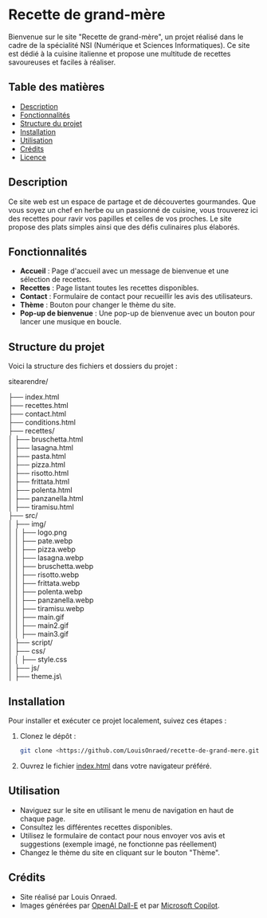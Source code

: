 # Recette de grand-mère

Bienvenue sur le site "Recette de grand-mère", un projet réalisé dans le cadre de la spécialité NSI (Numérique et Sciences Informatiques). Ce site est dédié à la cuisine italienne et propose une multitude de recettes savoureuses et faciles à réaliser.

## Table des matières

- [Description](#description)
- [Fonctionnalités](#fonctionnalités)
- [Structure du projet](#structure-du-projet)
- [Installation](#installation)
- [Utilisation](#utilisation)
- [Crédits](#crédits)
- [Licence](#licence)

## Description

Ce site web est un espace de partage et de découvertes gourmandes. Que vous soyez un chef en herbe ou un passionné de cuisine, vous trouverez ici des recettes pour ravir vos papilles et celles de vos proches. Le site propose des plats simples ainsi que des défis culinaires plus élaborés.

## Fonctionnalités

- **Accueil** : Page d'accueil avec un message de bienvenue et une sélection de recettes.
- **Recettes** : Page listant toutes les recettes disponibles.
- **Contact** : Formulaire de contact pour recueillir les avis des utilisateurs.
- **Thème** : Bouton pour changer le thème du site.
- **Pop-up de bienvenue** : Une pop-up de bienvenue avec un bouton pour lancer une musique en boucle.

## Structure du projet

Voici la structure des fichiers et dossiers du projet :

sitearendre/

├── index.html\
├── recettes.html\
├── contact.html\
├── conditions.html\
├── recettes/\
│   ├── bruschetta.html\
│   ├── lasagna.html\
│   ├── pasta.html\
│   ├── pizza.html\
│   ├── risotto.html\
│   ├── frittata.html\
│   ├── polenta.html\
│   ├── panzanella.html\
│   ├── tiramisu.html\
├── src/\
│   ├── img/\
│   │   ├── logo.png\
│   │   ├── pate.webp\
│   │   ├── pizza.webp\
│   │   ├── lasagna.webp\
│   │   ├── bruschetta.webp\
│   │   ├── risotto.webp\
│   │   ├── frittata.webp\
│   │   ├── polenta.webp\
│   │   ├── panzanella.webp\
│   │   ├── tiramisu.webp\
│   │   ├── main.gif\
│   │   ├── main2.gif\
│   │   ├── main3.gif\
│   ├── script/\
│       ├── css/\
│       │   ├── style.css\
│       ├── js/\
│           ├── theme.js\

## Installation

Pour installer et exécuter ce projet localement, suivez ces étapes :

1. Clonez le dépôt :
    ```bash
    git clone <https://github.com/LouisOnraed/recette-de-grand-mere.git>
    ```

2. Ouvrez le fichier [index.html](https://github.com/LouisOnraed/recette-de-grand-mere/blob/main/index.html) dans votre navigateur préféré.

## Utilisation

- Naviguez sur le site en utilisant le menu de navigation en haut de chaque page.
- Consultez les différentes recettes disponibles.
- Utilisez le formulaire de contact pour nous envoyer vos avis et suggestions (exemple imagé, ne fonctionne pas réellement)
- Changez le thème du site en cliquant sur le bouton "Thème".

## Crédits

- Site réalisé par Louis Onraed.
- Images générées par [OpenAI Dall-E](https://openai.com/index/dall-e-3/) et par [Microsoft Copilot](https://copilot.microsoft.com/).
